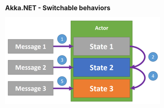 ## Akka.NET - Switchable behaviors

![Switchable Behaviors](./content/patterns/modern/actor-model/akka/switchable-behaviors/switchable-behaviors.png)

